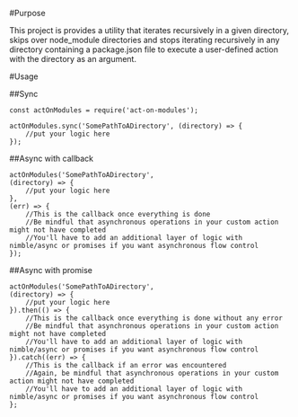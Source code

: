 #Purpose

This project is provides a utility that iterates recursively in a given directory, skips over node_module directories and stops iterating recursively in any directory containing a package.json file to execute a user-defined action with the directory as an argument.

#Usage

##Sync

```
const actOnModules = require('act-on-modules');

actOnModules.sync('SomePathToADirectory', (directory) => {
    //put your logic here
});
```

##Async with callback

```
actOnModules('SomePathToADirectory', 
(directory) => {
    //put your logic here
},
(err) => {
    //This is the callback once everything is done
    //Be mindful that asynchronous operations in your custom action might not have completed
    //You'll have to add an additional layer of logic with nimble/async or promises if you want asynchronous flow control
});
```

##Async with promise

```
actOnModules('SomePathToADirectory', 
(directory) => {
    //put your logic here
}).then(() => {
    //This is the callback once everything is done without any error
    //Be mindful that asynchronous operations in your custom action might not have completed
    //You'll have to add an additional layer of logic with nimble/async or promises if you want asynchronous flow control
}).catch((err) => {
    //This is the callback if an error was encountered
    //Again, be mindful that asynchronous operations in your custom action might not have completed
    //You'll have to add an additional layer of logic with nimble/async or promises if you want asynchronous flow control
};
```
